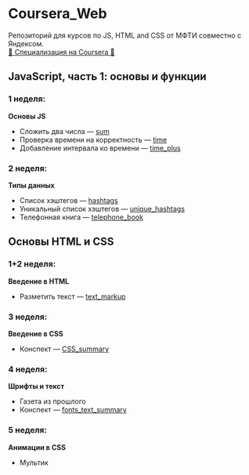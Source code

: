 # Coursera_Web
Репозиторий для курсов по JS, HTML and CSS от МФТИ совместно с Яндексом.  
[🧩 Специализация на Coursera 🧩](https://www.coursera.org/specializations/razrabotka-interfeysov)

## JavaScript, часть 1: основы и функции

### 1 неделя:
**Основы JS**
- Сложить два числа — [sum](https://github.com/r-vvch/Coursera_Web/tree/master/JS_part_1/1_week/sum "Перейти к расположению")
- Проверка времени на корректность — [time](https://github.com/r-vvch/Coursera_Web/tree/master/JS_part_1/1_week/time "Перейти к расположению")
- Добавление интервала ко времени — [time_plus](https://github.com/r-vvch/Coursera_Web/tree/master/JS_part_1/1_week/time_plus "Перейти к расположению")

### 2 неделя:
**Типы данных**
- Список хэштегов — [hashtags](https://github.com/r-vvch/Coursera_Web/tree/master/JS_part_1/2_week/hashtags "Перейти к расположению")
- Уникальный список хэштегов — [unique_hashtags](https://github.com/r-vvch/Coursera_Web/tree/master/JS_part_1/2_week/unique_hashtags "Перейти к расположению")
- Телефонная книга — [telephone_book](https://github.com/r-vvch/Coursera_Web/tree/master/JS_part_1/2_week/telephone_book "Перейти к расположению")


## Основы HTML и CSS

### 1+2 неделя:
**Введение в HTML**
- Разметить текст — [text_markup](https://github.com/r-vvch/Coursera_Web/tree/master/HTML_CSS_part_1/1+2_week/text_markup "Перейти к расположению")
  
### 3 неделя:
**Введение в CSS**
- Конспект — [CSS_summary](https://github.com/r-vvch/Coursera_Web/blob/master/HTML_CSS_part_1/3_week/CSS_summary.pdf "Перейти к расположению")

### 4 неделя:
**Шрифты и текст**
- Газета из прошлого
- Конспект — [fonts_text_summary](https://github.com/r-vvch/Coursera_Web/blob/master/HTML_CSS_part_1/4_week/fonts_text_summary.pdf "Перейти к расположению")

### 5 неделя:
**Анимации в CSS**
- Мультик


